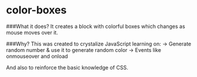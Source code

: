 # color-boxes

###What it does?
It creates a block with colorful boxes which changes as mouse moves over it.

###Why?
This was created to crystalize JavaScript learning on:
-> Generate random number & use it to generate random color
-> Events like onmouseover and onload

And also to reinforce the basic knowledge of CSS.




